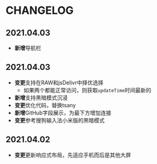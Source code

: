 # CHANGELOG

## 2021.04.03

- **新增**导航栏

## 2021.04.03

- **变更**支持在RAW和jsDelivr中择优选择
  - 如果两个都能正常访问，则获取`updateTime`时间最新的
- **新增**支持黑暗模式沉浸
- **变更**优化代码，替换tsany
- **新增**GitHub字段展示，为最下方增加连接
- **变更**参考搜狗输入法小米版的黑暗模式

## 2021.04.02

- **变更**更新响应式布局，先适应手机而后是其他大屏
